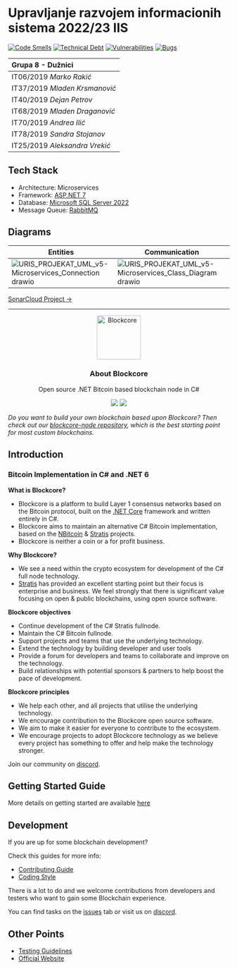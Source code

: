 # Upravljanje razvojem informacionih sistema 2022/23 IIS
[![Code Smells](https://sonarcloud.io/api/project_badges/measure?project=URIS-2022_Tim-8&metric=code_smells)](https://sonarcloud.io/summary/new_code?id=URIS-2022_Tim-8)
[![Technical Debt](https://sonarcloud.io/api/project_badges/measure?project=URIS-2022_Tim-8&metric=sqale_index)](https://sonarcloud.io/summary/new_code?id=URIS-2022_Tim-8)
[![Vulnerabilities](https://sonarcloud.io/api/project_badges/measure?project=URIS-2022_Tim-8&metric=vulnerabilities)](https://sonarcloud.io/summary/new_code?id=URIS-2022_Tim-8)
[![Bugs](https://sonarcloud.io/api/project_badges/measure?project=URIS-2022_Tim-8&metric=bugs)](https://sonarcloud.io/summary/new_code?id=URIS-2022_Tim-8)

| Grupa 8 - Dužnici |
|:---|
| IT06/2019 *Marko	Rakić*	|
| IT37/2019 *Mladen	Krsmanović* |
| IT40/2019 *Dejan	Petrov* |
| IT68/2019 *Mladen	Draganović*	|
| IT70/2019 *Andrea	Ilić*	| 
| IT78/2019 *Sandra	Stojanov*	|
| IT25/2019 *Aleksandra	Vrekić*	|


## Tech Stack

- Architecture: Microservices
- Framework: [ASP.NET 7](https://dotnet.microsoft.com/en-us/apps/aspnet/microservices)
- Database: [Microsoft SQL Server 2022](https://microsoft.com/en-us/sql-server/sql-server-2022)
- Message Queue: [RabbitMQ](https://rabbitmq.com)

## Diagrams
| Entities   | Communication       |
| ---------- | ------------------- |
| ![URIS_PROJEKAT_UML_v5-Microservices_Connection drawio](https://user-images.githubusercontent.com/15861333/219871960-9048c6e8-e716-461c-b918-97bb924c091d.png) | ![URIS_PROJEKAT_UML_v5-Microservices_Class_Diagram drawio](https://user-images.githubusercontent.com/15861333/219871914-89d83a8f-0d18-42ac-8610-cbb790488e75.png) |


[SonarCloud Project ->](https://sonarcloud.io/project/overview?id=URIS-2022_Tim-8)

<hr/>

<p align="center">
  <p align="center">
    <img src="https://avatars3.githubusercontent.com/u/53176002?s=200&v=4" height="100" alt="Blockcore" />
  </p>
  <h3 align="center">
    About Blockcore
  </h3>
  <p align="center">
    Open source .NET Bitcoin based blockchain node in C# 
  </p>
  <p align="center">
      <a href="https://github.com/block-core/blockcore/actions"><img src="https://github.com/block-core/blockcore/workflows/Build/badge.svg" /></a>
      <a href="https://github.com/block-core/blockcore/actions"><img src="https://github.com/block-core/blockcore/workflows/Publish%20Release%20Packages/badge.svg" /></a>
  </p>
</p>

*Do you want to build your own blockchain based upon Blockcore? Then check out our [blockcore-node repository](https://github.com/block-core/blockcore-node), which is the best starting point for most custom blockchains.*

Introduction
----------------------------

### Bitcoin Implementation in C# and .NET 6

**What is Blockcore?**

- Blockcore is a platform to build Layer 1 consensus networks based on the Bitcoin protocol, built on the [.NET Core](https://dotnet.github.io/) framework and written entirely in C#. 
- Blockcore aims to maintain an alternative C# Bitcoin implementation, based on the [NBitcoin](https://github.com/MetacoSA/NBitcoin) & [Stratis](https://github.com/stratisproject/StratisBitcoinFullNode) projects.
- Blockcore is neither a coin or a for profit business.

**Why Blockcore?**

- We see a need within the crypto ecosystem for development of the C# full node technology.
- [Stratis](https://github.com/stratisproject/StratisBitcoinFullNode) has provided an excellent starting point but their focus is enterprise and business. We feel strongly that there is significant value focusing on open & public blockchains, using open source software.

**Blockcore objectives**

- Continue development of the C# Stratis fullnode.
- Maintain the C# Bitcoin fullnode.
- Support projects and teams that use the underlying technology.
- Extend the technology by building developer and user tools
- Provide a forum for developers and teams to collaborate and improve on the technology.
- Build relationships with potential sponsors & partners to help boost the pace of development.

**Blockcore principles**

- We help each other, and all projects that utilise the underlying technology.
- We encourage contribution to the Blockcore open source software.
- We aim to make it easier for everyone to contribute to the ecosystem.
- We encourage projects to adopt Blockcore technology as we believe every project has something to offer and help make the technology stronger.

Join our community on [discord](https://www.blockcore.net/discord).  

Getting Started Guide
-----------
More details on getting started are available [here](https://github.com/block-core/blockcore/blob/master/Documentation)

Development
-----------
If you are up for some blockchain development?

Check this guides for more info:
* [Contributing Guide](Documentation/contributing.md)
* [Coding Style](Documentation/coding-style.md)

There is a lot to do and we welcome contributions from developers and testers who want to gain some Blockchain experience.

You can find tasks on the [issues](https://github.com/block-core/blockcore/issues) tab or visit us on [discord](https://www.blockcore.net/discord).

Other Points
-------
* [Testing Guidelines](Documentation/testing-guidelines.md)
* [Official Website](https://www.blockcore.net/)

